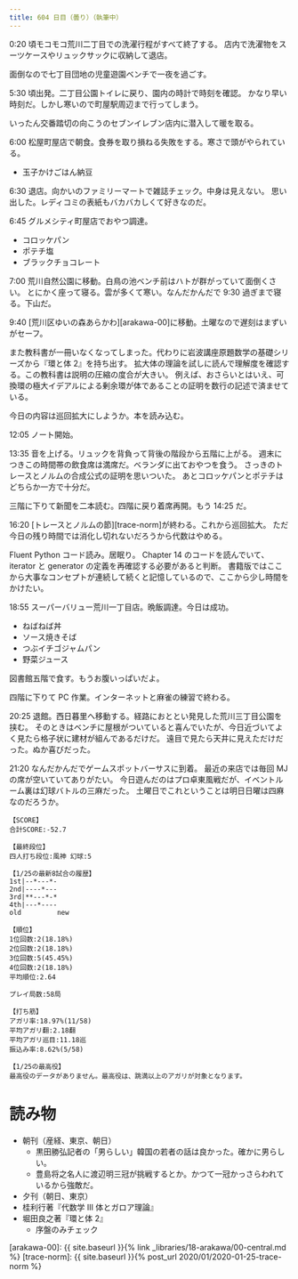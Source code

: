 ```yaml
---
title: 604 日目（曇り）（執筆中）
---
```


0:20 頃モコモコ荒川二丁目での洗濯行程がすべて終了する。
店内で洗濯物をスーツケースやリュックサックに収納して退店。

面倒なので七丁目団地の児童遊園ベンチで一夜を過ごす。

5:30 頃出発。二丁目公園トイレに戻り、園内の時計で時刻を確認。
かなり早い時刻だ。しかし寒いので町屋駅周辺まで行ってしまう。

いったん交番踏切の向こうのセブンイレブン店内に潜入して暖を取る。

6:00 松屋町屋店で朝食。食券を取り損ねる失敗をする。寒さで頭がやられている。

* 玉子かけごはん納豆

6:30 退店。向かいのファミリーマートで雑誌チェック。中身は見えない。
思い出した。レディコミの表紙もバカバカしくて好きなのだ。

6:45 グルメシティ町屋店でおやつ調達。

* コロッケパン
* ポテチ塩
* ブラックチョコレート

7:00 荒川自然公園に移動。白鳥の池ベンチ前はハトが群がっていて面倒くさい。
とにかく座って寝る。雲が多くて寒い。なんだかんだで 9:30 過ぎまで寝る。下山だ。

9:40 [荒川区ゆいの森あらかわ][arakawa-00]に移動。土曜なので遅刻はまずいがセーフ。

また教科書が一冊いなくなってしまった。代わりに岩波講座原題数学の基礎シリーズから『環と体 2』を持ち出す。
拡大体の理論を試しに読んで理解度を確認する。この教科書は説明の圧縮の度合が大きい。
例えば、おさらいとはいえ、可換環の極大イデアルによる剰余環が体であることの証明を数行の記述で済ませている。

今日の内容は巡回拡大にしようか。本を読み込む。

12:05 ノート開始。

13:35 音を上げる。リュックを背負って背後の階段から五階に上がる。
週末につきこの時間帯の飲食席は満席だ。ベランダに出ておやつを食う。
さっきのトレースとノルムの合成公式の証明を思いついた。
あとコロッケパンとポテチはどちらか一方で十分だ。

三階に下りて新聞を二本読む。四階に戻り着席再開。もう 14:25 だ。

16:20 [トレースとノルムの節][trace-norm]が終わる。これから巡回拡大。
ただ今日の残り時間では消化し切れないだろうから代数はやめる。

Fluent Python コード読み。居眠り。
Chapter 14 のコードを読んでいて、iterator と generator の定義を再確認する必要があると判断。
書籍版ではここから大事なコンセプトが連続して続くと記憶しているので、ここから少し時間をかけたい。

18:55 スーパーバリュー荒川一丁目店。晩飯調達。今日は成功。

* ねばねば丼
* ソース焼きそば
* つぶイチゴジャムパン
* 野菜ジュース

図書館五階で食す。もうお腹いっぱいだよ。

四階に下りて PC 作業。インターネットと麻雀の練習で終わる。

20:25 退館。西日暮里へ移動する。経路におととい発見した荒川三丁目公園を挟む。
そのときはベンチに屋根がついていると喜んでいたが、今日近づいてよく見たら格子状に建材が組んであるだけだ。
遠目で見たら天井に見えただけだった。ぬか喜びだった。

21:20 なんだかんだでゲームスポットバーサスに到着。
最近の来店では毎回 MJ の席が空いていてありがたい。
今日遊んだのはプロ卓東風戦だが、イベントルーム裏は幻球バトルの三麻だった。
土曜日でこれということは明日日曜は四麻なのだろうか。

```text
【SCORE】
合計SCORE:-52.7

【最終段位】
四人打ち段位:風神 幻球:5

【1/25の最新8試合の履歴】
1st|--*---*-
2nd|----*---
3rd|**---*-*
4th|---*----
old         new

【順位】
1位回数:2(18.18%)
2位回数:2(18.18%)
3位回数:5(45.45%)
4位回数:2(18.18%)
平均順位:2.64

プレイ局数:58局

【打ち筋】
アガリ率:18.97%(11/58)
平均アガリ翻:2.18翻
平均アガリ巡目:11.18巡
振込み率:8.62%(5/58)

【1/25の最高役】
最高役のデータがありません。最高役は、跳満以上のアガリが対象となります。
```

# 読み物

* 朝刊（産経、東京、朝日）
  * 黒田勝弘記者の「男らしい」韓国の若者の話は良かった。確かに男らしい。
  * 豊島将之名人に渡辺明三冠が挑戦するとか。かつて一冠かっさらわれているから強敵だ。
* 夕刊（朝日、東京）
* 桂利行著『代数学 III 体とガロア理論』
* 堀田良之著『環と体 2』
  * 序盤のみチェック

[arakawa-00]: {{ site.baseurl }}{% link _libraries/18-arakawa/00-central.md %}
[trace-norm]: {{ site.baseurl }}{% post_url 2020/01/2020-01-25-trace-norm %}
